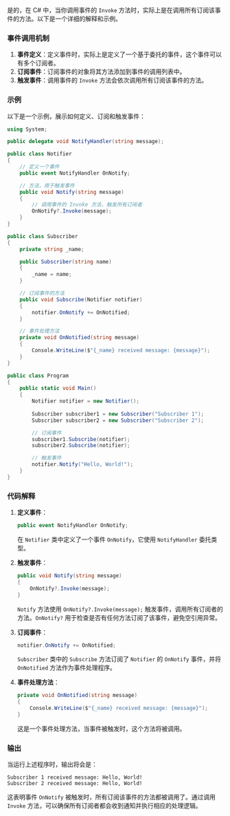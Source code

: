 是的，在 C# 中，当你调用事件的 `Invoke` 方法时，实际上是在调用所有订阅该事件的方法。以下是一个详细的解释和示例。

### 事件调用机制

1. **事件定义**：定义事件时，实际上是定义了一个基于委托的事件，这个事件可以有多个订阅者。
2. **订阅事件**：订阅事件的对象将其方法添加到事件的调用列表中。
3. **触发事件**：调用事件的 `Invoke` 方法会依次调用所有订阅该事件的方法。

### 示例

以下是一个示例，展示如何定义、订阅和触发事件：

```csharp
using System;

public delegate void NotifyHandler(string message);

public class Notifier
{
    // 定义一个事件
    public event NotifyHandler OnNotify;

    // 方法，用于触发事件
    public void Notify(string message)
    {
        // 调用事件的 Invoke 方法，触发所有订阅者
        OnNotify?.Invoke(message);
    }
}

public class Subscriber
{
    private string _name;

    public Subscriber(string name)
    {
        _name = name;
    }

    // 订阅事件的方法
    public void Subscribe(Notifier notifier)
    {
        notifier.OnNotify += OnNotified;
    }

    // 事件处理方法
    private void OnNotified(string message)
    {
        Console.WriteLine($"{_name} received message: {message}");
    }
}

public class Program
{
    public static void Main()
    {
        Notifier notifier = new Notifier();
        
        Subscriber subscriber1 = new Subscriber("Subscriber 1");
        Subscriber subscriber2 = new Subscriber("Subscriber 2");

        // 订阅事件
        subscriber1.Subscribe(notifier);
        subscriber2.Subscribe(notifier);

        // 触发事件
        notifier.Notify("Hello, World!");
    }
}
```

### 代码解释

1. **定义事件**：
    ```csharp
    public event NotifyHandler OnNotify;
    ```
    在 `Notifier` 类中定义了一个事件 `OnNotify`，它使用 `NotifyHandler` 委托类型。

2. **触发事件**：
    ```csharp
    public void Notify(string message)
    {
        OnNotify?.Invoke(message);
    }
    ```
    `Notify` 方法使用 `OnNotify?.Invoke(message);` 触发事件，调用所有订阅者的方法。`OnNotify?` 用于检查是否有任何方法订阅了该事件，避免空引用异常。

3. **订阅事件**：
    ```csharp
    notifier.OnNotify += OnNotified;
    ```
    `Subscriber` 类中的 `Subscribe` 方法订阅了 `Notifier` 的 `OnNotify` 事件，并将 `OnNotified` 方法作为事件处理程序。

4. **事件处理方法**：
    ```csharp
    private void OnNotified(string message)
    {
        Console.WriteLine($"{_name} received message: {message}");
    }
    ```
    这是一个事件处理方法，当事件被触发时，这个方法将被调用。

### 输出

当运行上述程序时，输出将会是：
```
Subscriber 1 received message: Hello, World!
Subscriber 2 received message: Hello, World!
```

这表明事件 `OnNotify` 被触发时，所有订阅该事件的方法都被调用了。通过调用 `Invoke` 方法，可以确保所有订阅者都会收到通知并执行相应的处理逻辑。